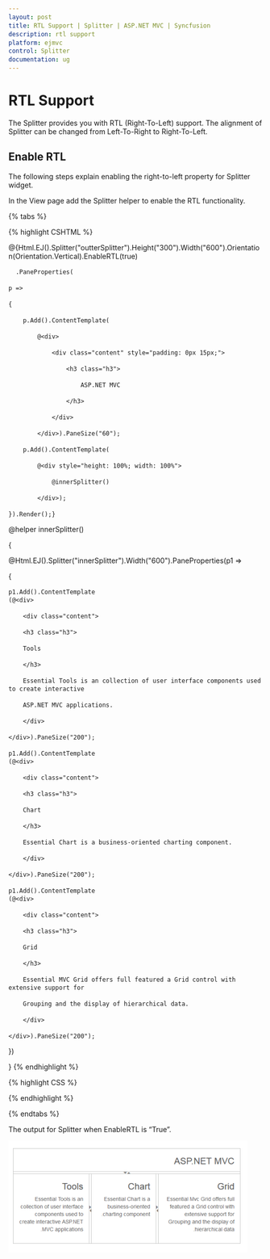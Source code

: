 ```yaml
---
layout: post
title: RTL Support | Splitter | ASP.NET MVC | Syncfusion
description: rtl support
platform: ejmvc
control: Splitter
documentation: ug
---
```


# RTL Support

The Splitter provides you with RTL (Right-To-Left) support. The alignment of Splitter can be changed from Left-To-Right to Right-To-Left.

## Enable RTL

The following steps explain enabling the right-to-left property for Splitter widget.

In the View page add the Splitter helper to enable the RTL functionality. 

{% tabs %}

{% highlight CSHTML %}



@{Html.EJ().Splitter("outterSplitter").Height("300").Width("600").Orientation(Orientation.Vertical).EnableRTL(true)

      .PaneProperties(

    p =>

    {

        p.Add().ContentTemplate(

            @<div>

                <div class="content" style="padding: 0px 15px;">

                    <h3 class="h3">

                        ASP.NET MVC

                    </h3>

                </div>

            </div>).PaneSize("60");

        p.Add().ContentTemplate(

            @<div style="height: 100%; width: 100%">

                @innerSplitter()

            </div>);

    }).Render();}



@helper innerSplitter()

{

@Html.EJ().Splitter("innerSplitter").Width("600").PaneProperties(p1 =>

{

	p1.Add().ContentTemplate
	(@<div>

		<div class="content">

		<h3 class="h3">

		Tools

		</h3>

		Essential Tools is an collection of user interface components used to create interactive

		ASP.NET MVC applications.

		</div>

	</div>).PaneSize("200");

	p1.Add().ContentTemplate
	(@<div>

		<div class="content">

		<h3 class="h3">

		Chart

		</h3>

		Essential Chart is a business-oriented charting component.

		</div>

	</div>).PaneSize("200");

	p1.Add().ContentTemplate
	(@<div>

		<div class="content">

		<h3 class="h3">

		Grid

		</h3>

		Essential MVC Grid offers full featured a Grid control with extensive support for

		Grouping and the display of hierarchical data.

		</div>

	</div>).PaneSize("200");

})

}
{% endhighlight %}

{% highlight CSS %}

<style type="text/css">

    #outterSplitter 
	{

        margin: 0 auto;

    }

    .h3 
	{

        font-size: 14px;

    }

    #innerSplitter 
	{

        border: 0 none;

    }

    .content 
	{

        padding: 15px;

    }

</style>


{% endhighlight %}

{% endtabs %} 



The output for Splitter when EnableRTL is “True”.



![](RTL-Support_images/RTL-Support_img1.png)


